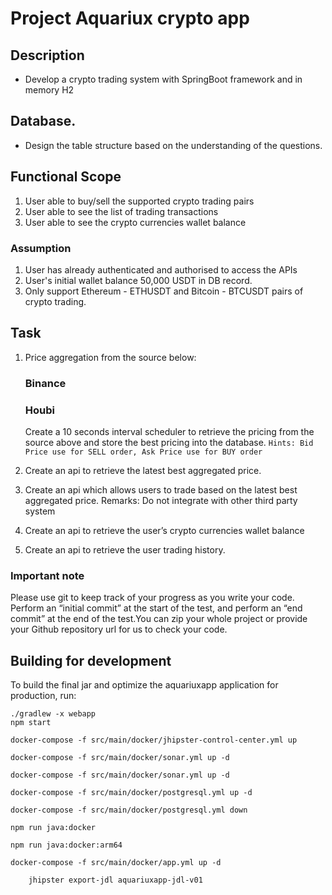 # Project Aquariux crypto app

## Description

- Develop a crypto trading system with SpringBoot framework and in memory H2

## Database.

- Design the table structure based on the understanding of the questions.

## Functional Scope

1. User able to buy/sell the supported crypto trading pairs
2. User able to see the list of trading transactions
3. User able to see the crypto currencies wallet balance

### Assumption

1. User has already authenticated and authorised to access the APIs
2. User's initial wallet balance 50,000 USDT in DB record.
3. Only support Ethereum - ETHUSDT and Bitcoin - BTCUSDT pairs of crypto trading.

## Task

1. Price aggregation from the source below:

   ### Binance

   [url binance api]: https://api.binance.com/api/v3/ticker/bookTicker

   ### Houbi

   [url houbi api]: https://api.huobi.pro/market/tickers

   Create a 10 seconds interval scheduler to retrieve the pricing from the source above and store the best pricing into the database.
   `Hints: Bid Price use for SELL order, Ask Price use for BUY order`

2. Create an api to retrieve the latest best aggregated price.
3. Create an api which allows users to trade based on the latest best aggregated price.
   Remarks: Do not integrate with other third party system
4. Create an api to retrieve the user’s crypto currencies wallet balance
5. Create an api to retrieve the user trading history.

### Important note

Please use git to keep track of your progress as you write your code. Perform an “initial commit” at the start of the test, and perform an “end commit” at the end of the test.You can zip your whole project or provide your Github repository url for us to check your code.

## Building for development

To build the final jar and optimize the aquariuxapp application for production, run:

```
./gradlew -x webapp
npm start
```

```
docker-compose -f src/main/docker/jhipster-control-center.yml up
```

```
docker-compose -f src/main/docker/sonar.yml up -d
```

```
docker-compose -f src/main/docker/sonar.yml up -d
```

```
docker-compose -f src/main/docker/postgresql.yml up -d
```

```
docker-compose -f src/main/docker/postgresql.yml down
```

```
npm run java:docker
```

```
npm run java:docker:arm64
```

```
docker-compose -f src/main/docker/app.yml up -d
```

```
    jhipster export-jdl aquariuxapp-jdl-v01
```
